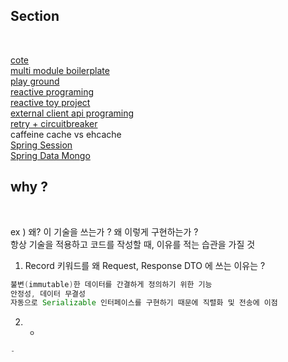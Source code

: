 
<h2> Section </h2><br>

[cote](https://github.com/albbloomer/back/tree/boilerplate/cote) <br>
[multi module boilerplate](https://github.com/albbloomer/back/tree/boilerplate) <br>
[play ground](https://github.com/albbloomer/back/blob/main/store-api/src/main/java/com/company/store/practiceandrefactoring/controller) <br>
[reactive programing](https://github.com/albbloomer/back/tree/main/store-api/src/main/java/com/company/store/practiceandrefactoring/reactive) <br>
[reactive toy project](https://github.com/albbloomer/back/tree/main/memo-api) <br>
[external client api programing](https://github.com/albbloomer/back/tree/main/external-api/src/main/java/com/company/external) <br>
[retry + circuitbreaker](https://github.com/albbloomer/back/tree/main/external-api/src/main/java/com/company/external/controller) <br>
caffeine cache vs ehcache <br>
[Spring Session](https://github.com/albbloomer/back/blob/main/store-api/src/main/java/com/company/store/practiceandrefactoring/controller/SessionController.java) <br>
[Spring Data Mongo](https://github.com/albbloomer/back/tree/main/store-infrastructure/store-mongo/src/main/java/com/company/store/infrastructure/mongo) <br>

<h2> why ? </h2><br>

ex ) 왜? 이 기술을 쓰는가 ? 왜 이렇게 구현하는가 ? <br>
항상 기술을 적용하고 코드를 작성할 때, 이유를 적는 습관을 가질 것 <br>

1. Record 키워드를 왜 Request, Response DTO 에 쓰는 이유는 ?
```java
불변(immutable)한 데이터를 간결하게 정의하기 위한 기능
안정성, 데이터 무결성 
자동으로 Serializable 인터페이스를 구현하기 때문에 직렬화 및 전송에 이점
```

2. -
```java
-
```
